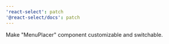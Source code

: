 ```yaml
---
'react-select': patch
'@react-select/docs': patch
---
```


Make "MenuPlacer" component customizable and switchable.
